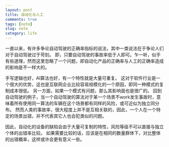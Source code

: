 ```yaml
---
layout: post
title: 自动化与人工
comments: true
tags: [note]
slug: note
category: life
---
```



一直以来，有许多争论自动驾驶的正确率指标的说法，其中一类说法在于争论人们对于自动驾驶过于苛刻。
即，只要自动驾驶的事故率低于人即可。乍一听，似乎有些道理，然而这里忽略了一个问题，即自动化产品的正确率与人工的正确率造成的影响是不一样大的。

手写逻辑也好，AI算法也好，有一个特性就是大量可重复。
这对于软件行业是一个很大的优势，这也是互联网企业比较容易规模化的一个原因，即同一种模式的复制成本很低。
另一方面，如果一个模式有问题，那么其影响面也是很广的。
回到自动驾驶的例子，当一个自动驾驶的算法对于某一个场景不work发生事故时，意味着所有使用同一算法的车辆在这个场景都有同样的风险，或可近似为独立同分布。
然而人类的事故率，很大程度上并不是互相关联的，因此，一个人在一个特定的场景出错，并不代表其它人也会犯类似的问题。

因此，自动化的设备的缺陷会由于大量可复制的特性，风险等级不可以直接与独立个体的出错率比较。
如果需要比较的话，应该是在相同的数量群体下，对比整体的出错概率，这样或许会更有意义一些。

